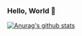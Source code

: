 ### Hello, World 👋

[![Anurag's github stats](https://github-readme-stats.vercel.app/api?username=mohammadsianaki)](https://github.com/anuraghazra/github-readme-stats)

<!--
**MohammadSianaki/mohammadsianaki** is a ✨ _special_ ✨ repository because its `README.md` (this file) appears on your GitHub profile.

Here are some ideas to get you started:

- 🔭 I’m currently working on ...
- 🌱 I’m currently learning ...
- 👯 I’m looking to collaborate on ...
- 🤔 I’m looking for help with ...
- 💬 Ask me about ...
- 📫 How to reach me: ...
- 😄 Pronouns: ...
- ⚡ Fun fact: ...
-->
